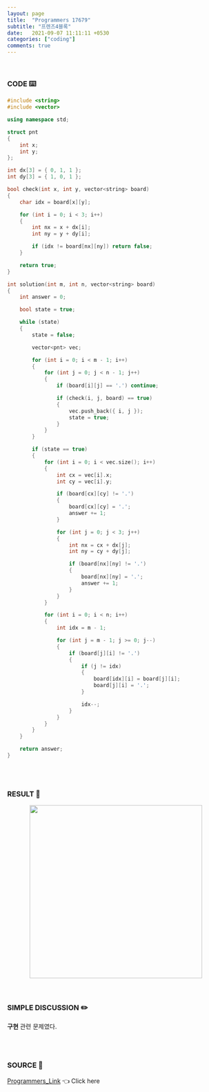 ```yaml
---
layout: page
title:  "Programmers 17679"
subtitle: "프렌즈4블록"
date:   2021-09-07 11:11:11 +0530
categories: ["coding"]
comments: true
---
```


<br>

### CODE ⌨️

```c++
#include <string>
#include <vector>

using namespace std;

struct pnt
{
	int x;
	int y;
};

int dx[3] = { 0, 1, 1 };
int dy[3] = { 1, 0, 1 };

bool check(int x, int y, vector<string> board)
{
	char idx = board[x][y];

	for (int i = 0; i < 3; i++)
	{
		int nx = x + dx[i];
		int ny = y + dy[i];

		if (idx != board[nx][ny]) return false;
	}

	return true;
}

int solution(int m, int n, vector<string> board)
{
	int answer = 0;

	bool state = true;

	while (state)
	{
		state = false;

		vector<pnt> vec;

		for (int i = 0; i < m - 1; i++)
		{
			for (int j = 0; j < n - 1; j++)
			{
				if (board[i][j] == '.') continue;

				if (check(i, j, board) == true)
				{
					vec.push_back({ i, j });
					state = true;
				}
			}
		}

		if (state == true)
		{
			for (int i = 0; i < vec.size(); i++)
			{
				int cx = vec[i].x;
				int cy = vec[i].y;

				if (board[cx][cy] != '.')
				{
					board[cx][cy] = '.';
					answer += 1;
				}

				for (int j = 0; j < 3; j++)
				{
					int nx = cx + dx[j];
					int ny = cy + dy[j];

					if (board[nx][ny] != '.')
					{
						board[nx][ny] = '.';
						answer += 1;
					}
				}
			}

			for (int i = 0; i < n; i++)
			{
				int idx = m - 1;

				for (int j = m - 1; j >= 0; j--)
				{
					if (board[j][i] != '.')
					{
						if (j != idx)
						{
							board[idx][i] = board[j][i];
							board[j][i] = '.';
						}

						idx--;
					}
				}
			}
		}
	}

	return answer;
}
```  

<br>
<br>

### RESULT 💛

<img src="{{ '/assets/programmers/p17679r.jpg' }}" style="width: 400px; height: auto; margin-left: auto; margin-right: auto; display: block;">  

<br>
<br>

### SIMPLE DISCUSSION ✏️

**구현** 관련 문제였다.  

<br>
<br>

### SOURCE 💎

[Programmers_Link][link] 👈 Click here  

<br>

<script src="https://utteranc.es/client.js"
        repo="DCherish/DCherish.github.io"
        issue-term="pathname"
        theme="boxy-light"
        crossorigin="anonymous"
        async>
</script>

[link]: https://programmers.co.kr/learn/courses/30/lessons/17679